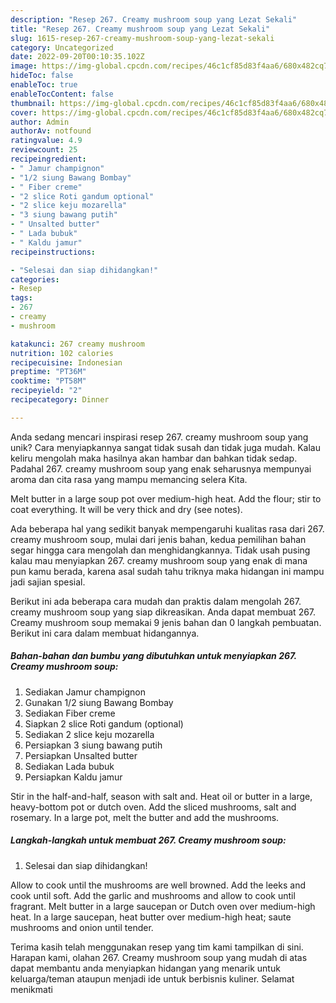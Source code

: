 ```yaml
---
description: "Resep 267. Creamy mushroom soup yang Lezat Sekali"
title: "Resep 267. Creamy mushroom soup yang Lezat Sekali"
slug: 1615-resep-267-creamy-mushroom-soup-yang-lezat-sekali
category: Uncategorized
date: 2022-09-20T00:10:35.102Z
image: https://img-global.cpcdn.com/recipes/46c1cf85d83f4aa6/680x482cq70/267-creamy-mushroom-soup-foto-resep-utama.jpg
hideToc: false
enableToc: true
enableTocContent: false
thumbnail: https://img-global.cpcdn.com/recipes/46c1cf85d83f4aa6/680x482cq70/267-creamy-mushroom-soup-foto-resep-utama.jpg
cover: https://img-global.cpcdn.com/recipes/46c1cf85d83f4aa6/680x482cq70/267-creamy-mushroom-soup-foto-resep-utama.jpg
author: Admin
authorAv: notfound
ratingvalue: 4.9
reviewcount: 25
recipeingredient:
- " Jamur champignon"
- "1/2 siung Bawang Bombay"
- " Fiber creme"
- "2 slice Roti gandum optional"
- "2 slice keju mozarella"
- "3 siung bawang putih"
- " Unsalted butter"
- " Lada bubuk"
- " Kaldu jamur"
recipeinstructions:

- "Selesai dan siap dihidangkan!"
categories:
- Resep
tags:
- 267
- creamy
- mushroom

katakunci: 267 creamy mushroom 
nutrition: 102 calories
recipecuisine: Indonesian
preptime: "PT36M"
cooktime: "PT58M"
recipeyield: "2"
recipecategory: Dinner

---
```





Anda sedang mencari inspirasi resep 267. creamy mushroom soup yang unik? Cara menyiapkannya sangat tidak susah dan tidak juga mudah. Kalau keliru mengolah maka hasilnya akan hambar dan bahkan tidak sedap. Padahal 267. creamy mushroom soup yang enak seharusnya mempunyai aroma dan cita rasa yang mampu memancing selera Kita.





Melt butter in a large soup pot over medium-high heat. Add the flour; stir to coat everything. It will be very thick and dry (see notes).

Ada beberapa hal yang sedikit banyak mempengaruhi kualitas rasa dari 267. creamy mushroom soup, mulai dari jenis bahan, kedua pemilihan bahan segar hingga cara mengolah dan menghidangkannya. Tidak usah pusing kalau mau menyiapkan 267. creamy mushroom soup yang enak di mana pun kamu berada, karena asal sudah tahu triknya maka hidangan ini mampu jadi sajian spesial.






Berikut ini ada beberapa cara mudah dan praktis dalam mengolah 267. creamy mushroom soup yang siap dikreasikan. Anda dapat membuat 267. Creamy mushroom soup memakai 9 jenis bahan dan 0 langkah pembuatan. Berikut ini cara dalam membuat hidangannya.

<!--inarticleads1-->

##### Bahan-bahan dan bumbu yang dibutuhkan untuk menyiapkan 267. Creamy mushroom soup:

1. Sediakan  Jamur champignon
1. Gunakan 1/2 siung Bawang Bombay
1. Sediakan  Fiber creme
1. Siapkan 2 slice Roti gandum (optional)
1. Sediakan 2 slice keju mozarella
1. Persiapkan 3 siung bawang putih
1. Persiapkan  Unsalted butter
1. Sediakan  Lada bubuk
1. Persiapkan  Kaldu jamur


Stir in the half-and-half, season with salt and. Heat oil or butter in a large, heavy-bottom pot or dutch oven. Add the sliced mushrooms, salt and rosemary. In a large pot, melt the butter and add the mushrooms. 

<!--inarticleads2-->

##### Langkah-langkah untuk membuat 267. Creamy mushroom soup:


1. Selesai dan siap dihidangkan!

Allow to cook until the mushrooms are well browned. Add the leeks and cook until soft. Add the garlic and mushrooms and allow to cook until fragrant. Melt butter in a large saucepan or Dutch oven over medium-high heat. In a large saucepan, heat butter over medium-high heat; saute mushrooms and onion until tender. 

Terima kasih telah menggunakan resep yang tim kami tampilkan di sini. Harapan kami, olahan 267. Creamy mushroom soup yang mudah di atas dapat membantu anda menyiapkan hidangan yang menarik untuk keluarga/teman ataupun menjadi ide untuk berbisnis kuliner. Selamat menikmati
